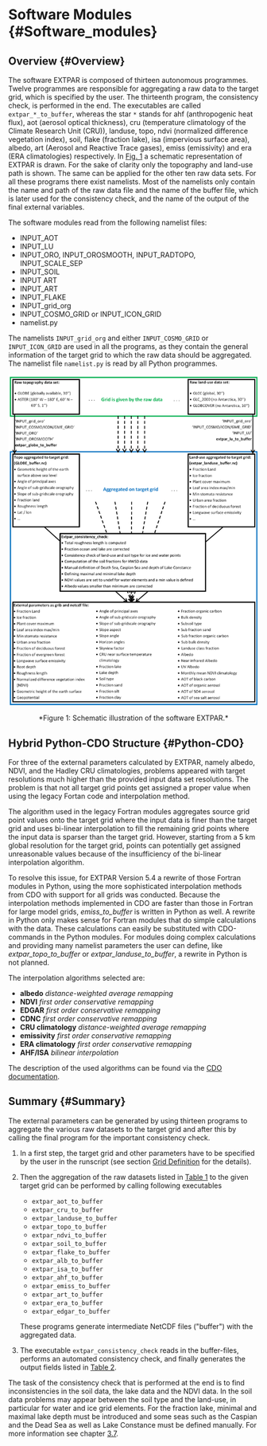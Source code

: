 # Software Modules {#Software_modules}

## Overview {#Overview}

The software EXTPAR is composed of thirteen autonomous programmes.
Twelve programmes are responsible for aggregating a raw data to the
target grid, which is specified by the user. The thirteenth program, the
consistency check, is performed in the end. The executables are called
`extpar_*_to_buffer`, whereas the star `*` stands for ahf
(anthropogenic heat flux), aot (aerosol optical thickness), cru
(temperature climatology of the Climate Research Unit (CRU)), landuse,
topo, ndvi (normalized difference vegetation index), soil, flake
(fraction lake), isa (impervious surface area), albedo, art (Aerosol and Reactive 
Trace gases), emiss (emissivity) and era (ERA climatologies) respectively.
In [Fig. 1](#fig:EXTPAR_Figure) a schematic representation of EXTPAR is
drawn. For the sake of clarity only the topography and land-use path is
shown. The same can be applied for the other ten raw data sets. For all
these programs there exist namelists. Most of the namelists only contain
the name and path of the raw data file and the name of the buffer file,
which is later used for the consistency check, and the name of the
output of the final external variables.

The software modules read from the following namelist files:

-   INPUT_AOT
-   INPUT_LU
-   INPUT_ORO, INPUT_OROSMOOTH, INPUT_RADTOPO, INPUT_SCALE_SEP
-   INPUT_SOIL
-   INPUT ART
-   INPUT_ART
-   INPUT_FLAKE
-   INPUT_grid_org
-   INPUT_COSMO_GRID or INPUT_ICON_GRID
-   namelist.py

The namelists `INPUT_grid_org` and either `INPUT_COSMO_GRID` or
`INPUT_ICON_GRID` are used in all the programs, as they contain the
general information of the target grid to which the raw data should be
aggregated. The namelist file `namelist.py` is read by all Python
programmes.

<a name="fig:EXTPAR_Figure"></a>

![](EXTPAR_Figure.png) 
<center>*Figure 1: Schematic illustration of the software EXTPAR.*</center>

## Hybrid Python-CDO Structure {#Python-CDO}

For three of the external parameters calculated by EXTPAR, namely
albedo, NDVI, and the Hadley CRU climatologies, problems appeared with
target resolutions much higher than the provided input data set
resolutions. The problem is that not all target grid points get assigned
a proper value when using the legacy Fortan code and interpolation
method.

The algorithm used in the legacy Fortran modules aggregates source grid
point values onto the target grid where the input data is finer than the
target grid and uses bi-linear interpolation to fill the remaining grid
points where the input data is sparser than the target grid. However,
starting from a 5 km global resolution for the target grid, points can
potentially get assigned unreasonable values because of the
insufficiency of the bi-linear interpolation algorithm.

To resolve this issue, for EXTPAR Version 5.4 a rewrite of those Fortran
modules in Python, using the more sophisticated interpolation methods
from CDO with support for all grids was conducted. Because the
interpolation methods implemented in CDO are faster than those in
Fortran for large model grids, *emiss_to_buffer* is written in Python
as well. A rewrite in Python only makes sense for Fortran modules that
do simple calculations with the data. These calculations can easily be
substituted with CDO-commands in the Python modules. For modules doing
complex calculations and providing many namelist parameters the user can
define, like *extpar_topo_to_buffer* or
*extpar_landuse_to_buffer*, a rewrite in Python is not planned.

The interpolation algorithms selected are:

-   **albedo** *distance-weighted average remapping*
-   **NDVI** *first order conservative remapping*
-   **EDGAR** *first order conservative remapping*
-   **CDNC** *first order conservative remapping*
-   **CRU climatology** *distance-weighted average remapping*
-   **emissivity** *first order conservative remapping*
-   **ERA climatology** *first order conservative remapping*
-   **AHF/ISA** *bilinear interpolation*

The description of the used algorithms can be found via the [CDO
documentation](https://code.mpimet.mpg.de/projects/cdo/embedded/cdo.pdf).

## Summary {#Summary}

The external parameters can be generated by using thirteen programs to
aggregate the various raw datasets to the target grid and after this by
calling the final program for the important consistency check.

1.  In a first step, the target grid and other parameters have to be
    specified by the user in the runscript (see section
    [Grid Definition](./user_manual_06_namelist_input.md#namelist_input_for_extpar_grid_def) for the details).

2.  Then the aggregation of the raw datasets listed in [Table 1](./user_manual_01_overall_description.md#input_raw_data) to the given target grid can be
    performed by calling following executables

    -   `extpar_aot_to_buffer`
    -   `extpar_cru_to_buffer`
    -   `extpar_landuse_to_buffer`
    -   `extpar_topo_to_buffer`
    -   `extpar_ndvi_to_buffer`
    -   `extpar_soil_to_buffer`
    -   `extpar_flake_to_buffer`
    -   `extpar_alb_to_buffer`
    -   `extpar_isa_to_buffer`
    -   `extpar_ahf_to_buffer`
    -   `extpar_emiss_to_buffer`
    -   `extpar_art_to_buffer`
    -   `extpar_era_to_buffer`
    -   `extpar_edgar_to_buffer`

    These programs generate intermediate NetCDF files ("buffer") with
    the aggregated data.

3.  The executable `extpar_consistency_check`
    reads in the buffer-files, performs an automated consistency check,
    and finally generates the output fields listed in
    [Table 2](./user_manual_01_overall_description.md#extpar_output).

The task of the consistency check that is performed at the end is to
find inconsistencies in the soil data, the lake data and the NDVI data.
In the soil data problems may appear between the soil type and the
land-use, in particular for water and ice grid elements. For the
fraction lake, minimal and maximal lake depth must be introduced and
some seas such as the Caspian and the Dead Sea as well as Lake Constance
must be defined manually. For more information see chapter
[3.7](./user_manual_03_fortran_modules.md#extpar_consistency_check).